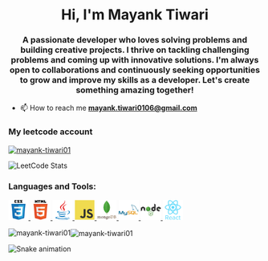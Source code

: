 <h1 align="center">Hi, I'm Mayank Tiwari</h1>
<h3 align="center">A passionate developer who loves solving problems and building creative projects. I thrive on tackling challenging problems and coming up with innovative solutions. I'm always open to collaborations and continuously seeking opportunities to grow and improve my skills as a developer. Let's create something amazing together!</h3>

- 📫 How to reach me **mayank.tiwari0106@gmail.com**

<h3 align="left">My leetcode account</h3>
<p align="left">
<a href="https://www.leetcode.com/mayank-tiwari01" target="blank"><img align="center" src="https://raw.githubusercontent.com/rahuldkjain/github-profile-readme-generator/master/src/images/icons/Social/leet-code.svg" alt="mayank-tiwari01" height="30" width="40" /></a>
</p>

  
![LeetCode Stats](https://leetcard.jacoblin.cool/Mayank-Tiwari01?theme=light&font=Harmattan&ext=heatmap)



<h3 align="left">Languages and Tools:</h3>
<p align="left"> <a href="https://www.w3schools.com/css/" target="_blank" rel="noreferrer"> <img src="https://raw.githubusercontent.com/devicons/devicon/master/icons/css3/css3-original-wordmark.svg" alt="css3" width="40" height="40"/> </a> <a href="https://www.w3.org/html/" target="_blank" rel="noreferrer"> <img src="https://raw.githubusercontent.com/devicons/devicon/master/icons/html5/html5-original-wordmark.svg" alt="html5" width="40" height="40"/> </a> <a href="https://www.java.com" target="_blank" rel="noreferrer"> <img src="https://raw.githubusercontent.com/devicons/devicon/master/icons/java/java-original.svg" alt="java" width="40" height="40"/> </a> <a href="https://developer.mozilla.org/en-US/docs/Web/JavaScript" target="_blank" rel="noreferrer"> <img src="https://raw.githubusercontent.com/devicons/devicon/master/icons/javascript/javascript-original.svg" alt="javascript" width="40" height="40"/> </a> <a href="https://www.mongodb.com/" target="_blank" rel="noreferrer"> <img src="https://raw.githubusercontent.com/devicons/devicon/master/icons/mongodb/mongodb-original-wordmark.svg" alt="mongodb" width="40" height="40"/> </a> <a href="https://www.mysql.com/" target="_blank" rel="noreferrer"> <img src="https://raw.githubusercontent.com/devicons/devicon/master/icons/mysql/mysql-original-wordmark.svg" alt="mysql" width="40" height="40"/> </a> <a href="https://nodejs.org" target="_blank" rel="noreferrer"> <img src="https://raw.githubusercontent.com/devicons/devicon/master/icons/nodejs/nodejs-original-wordmark.svg" alt="nodejs" width="40" height="40"/> </a> <a href="https://reactjs.org/" target="_blank" rel="noreferrer"> <img src="https://raw.githubusercontent.com/devicons/devicon/master/icons/react/react-original-wordmark.svg" alt="react" width="40" height="40"/> </a> </p>

<p><img align="left" src="https://github-readme-stats.vercel.app/api/top-langs?username=mayank-tiwari01&show_icons=true&locale=en&layout=compact" alt="mayank-tiwari01" /></p>
<p><img align="center" src="https://github-readme-streak-stats.herokuapp.com/?user=mayank-tiwari01&" alt="mayank-tiwari01" /></p>

<img src="https://raw.githubusercontent.com/Mayank-Tiwari01/Mayank-Tiwari01/output/snake.svg" alt="Snake animation" />
